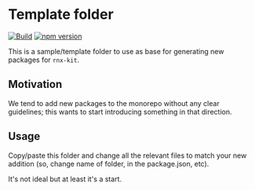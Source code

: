 # Template folder

[![Build](https://github.com/microsoft/rnx-kit/actions/workflows/build.yml/badge.svg)](https://github.com/microsoft/rnx-kit/actions/workflows/build.yml)
[![npm version](https://img.shields.io/npm/v/@rnx-kit/template)](https://www.npmjs.com/package/@rnx-kit/template)

This is a sample/template folder to use as base for generating new packages for
`rnx-kit`.

## Motivation

We tend to add new packages to the monorepo without any clear guidelines; this
wants to start introducing something in that direction.

## Usage

Copy/paste this folder and change all the relevant files to match your new
addition (so, change name of folder, in the package.json, etc).

It's not ideal but at least it's a start.

<!--
### What does every file do?

- `src` folder - the main folder in which you want to add files for your package
  - `index.ts` we mostly work with typescript, so we'd expect you to use the pattern of index.ts and export default methods
  - `types.ts` you should add the types for your code in dedicated files (when it starts to get massive)
- `test` folder - contains the tests that will be ran during `yarn test`
  - `index.test.ts` you usually want one test file per each file in the src folder
- `CHANGELOG.json` this will get generated by beachball
- `CHANGELOG.md` this will also get generated via beachball
- `just.config.js` sets up commands (or tasks as they are called) such as build, format, lint, and test. We use it to have a uniform way of building etc. across all packages.
- `package.json` classic package file describer - your main point of control. Remember to leverage the existing infra and practices!
- `README.md` what will tell your users everything they need to know. Please make sure to cover at least a few basics: how to use, which problems it solve, any specific props or patterns to follow. Your tests should help explain in details how the code actually works
- `tsconfig.json` standard TS configuration for your package - it should be fairly simple, as it leverages the monorepo shared configs.
-->
